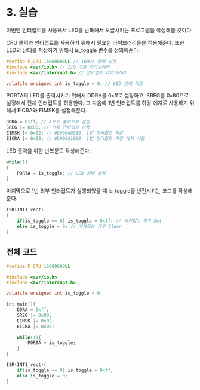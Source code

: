 # 3. 실습

이번엔 인터럽트를 사용해서 LED를 반복해서 토글시키는 프로그램을 작성해볼 것이다.

CPU 클럭과 인터럽트를 사용하기 위해서 필요한 라이브러리들을 적용해준다. 또한 LED의 상태를 저장하기 위해서 is_toggle 변수를 정의해준다.

```c
#define F_CPU 16000000UL // 16MHz 클럭 설정
#include <avr/io.h> // I/O 기본 라이브러리
#include <avr/interrupt.h> // 인터럽트 라이브러리

volatile unsigned int is_toggle = 0; // LED 상태 저장
```

PORTA의 LED를 출력시키기 위해서 DDRA를 0xff로 설정하고, SREG를 0x80으로 설정해서 전체 인터럽트를 허용한다.
그 다음에 1번 인터럽트를 하강 에지로 사용하기 위해서 EICRA와 EIMSK를 설정해준다.

```c
DDRA = 0xff; // A포트 출력으로 설정
SREG |= 0x80; // 전체 인터럽트 허용
EIMSK |= 0x02; // 0b00000010, 1번 인터럽트 허용
EICRA |= 0x08; // 0b00001000, 1번 인터럽트 하강 에지 사용
```

LED 출력을 위한 반복문도 작성해준다.

```c
while(1)
{
    PORTA = is_toggle; // LED 상태 출력
}
```

마지막으로 1번 외부 인터럽트가 실행되었을 때 is_toggle을 반전시키는 코드를 작성해준다.

```c
ISR(INT1_vect)
{
    if(is_toggle == 0) is_toggle = 0xff; // 꺼져있는 경우 Set
    else is_toggle = 0; // 켜져있는 경우 Clear
}
```

## 전체 코드

```c
#define F_CPU 16000000UL

#include <avr/io.h>
#include <avr/interrupt.h>

volatile unsigned int is_toggle = 0;

int main(){
    DDRA = 0xff;
    SREG |= 0x80;
    EIMSK |= 0x02;
    EICRA |= 0x08;

    while(1){
        PORTA = is_toggle;
    }
}

ISR(INT1_vect){
    if(is_toggle == 0) is_toggle = 0xff;
    else is_toggle = 0;
}
```
